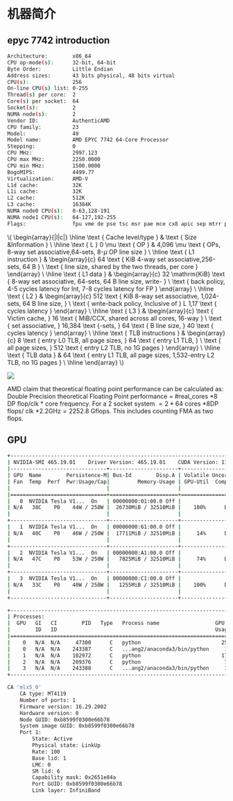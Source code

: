 # 机器简介
## epyc 7742 introduction
```bash
Architecture:        x86_64
CPU op-mode(s):      32-bit, 64-bit
Byte Order:          Little Endian
Address sizes:       43 bits physical, 48 bits virtual
CPU(s):              256
On-line CPU(s) list: 0-255
Thread(s) per core:  2
Core(s) per socket:  64
Socket(s):           2
NUMA node(s):        2
Vendor ID:           AuthenticAMD
CPU family:          23
Model:               49
Model name:          AMD EPYC 7742 64-Core Processor
Stepping:            0
CPU MHz:             2997.123
CPU max MHz:         2250.0000
CPU min MHz:         1500.0000
BogoMIPS:            4499.77
Virtualization:      AMD-V
L1d cache:           32K
L1i cache:           32K
L2 cache:            512K
L3 cache:            16384K
NUMA node0 CPU(s):   0-63,128-191
NUMA node1 CPU(s):   64-127,192-255
Flags:               fpu vme de pse tsc msr pae mce cx8 apic sep mtrr pge mca cmov pat pse36 clflush mmx fxsr sse sse2 ht syscall nx mmxext fxsr_opt pdpe1gb rdtscp lm constant_tsc rep_good nopl xtopology nonstop_tsc cpuid extd_apicid aperfmperf pni pclmulqdq monitor ssse3 fma cx16 sse4_1 sse4_2 x2apic movbe popcnt aes xsave avx f16c rdrand lahf_lm cmp_legacy svm extapic cr8_legacy abm sse4a misalignsse 3dnowprefetch osvw ibs skinit wdt tce topoext perfctr_core perfctr_nb bpext perfctr_llc mwaitx cpb cat_l3 cdp_l3 hw_pstate sme ssbd sev ibrs ibpb stibp vmmcall fsgsbase bmi1 avx2 smep bmi2 cqm rdt_a rdseed adx smap clflushopt clwb sha_ni xsaveopt xsavec xgetbv1 xsaves cqm_llc cqm_occup_llc cqm_mbm_total cqm_mbm_local clzero irperf xsaveerptr arat npt lbrv svm_lock nrip_save tsc_scale vmcb_clean flushbyasid decodeassists pausefilter pfthreshold avic v_vmsave_vmload vgif umip rdpid overflow_recov succor smca
```

\\(
\begin{array}{|l|c|}
\hline \text { Cache level/type } & \text { Size \&Information } \\
\hline \text { L } 0 \mu \text { OP } & 4,096 \mu \text { OPs, 8-way set associative,64-sets, 8-$\mu$ OP line size } \\
\hline \text { L1 instruction } & \begin{array}{c}
64 \text { KiB 4-way set associative,256-sets, 64 B } \\
\text { line size, shared by the two threads, per core }
\end{array} \\
\hline \text { L1 data } & \begin{array}{c}
32 \mathrm{KiB} \text { 8-way set associative, 64-sets, 64 B line size, write- } \\
\text { back policy, 4-5 cycles latency for Int, 7-8 cycles latency for FP }
\end{array} \\
\hline \text { L2 } & \begin{array}{c}
512 \text { KiB 8-way set associative, 1,024-sets, 64 B line size, } \\
\text { write-back policy, Inclusive of } L 1,17 \text { cycles latency }
\end{array} \\
\hline \text { L3 } & \begin{array}{c}
\text { Victim cache, } 16 \text { MiB/CCX, shared across all cores, 16-way } \\
\text { set associative, } 16,384 \text {-sets, } 64 \text { B line size, } 40 \text { cycles latency }
\end{array} \\
\hline \text { TLB instructions } & \begin{array}{c}
8 \text { entry L0 TLB, all page sizes, } 64 \text { entry L1 TLB, } \\
\text { all page sizes, } 512 \text { entry L2 TLB, no 1G pages }
\end{array} \\
\hline \text { TLB data } & 64 \text { entry L1 TLB, all page sizes, 1,532-entry L2 TLB, no 1G pages } \\
\hline
\end{array}
\\)

![](https://en.wikichip.org/w/images/thumb/f/f2/zen_2_core_diagram.svg/1800px-zen_2_core_diagram.svg.png)

AMD claim that theoretical floating point performance can be calculated as: Double Precision theoretical Floating Point performance $=$ #real_cores $* 8$ DP flop/clk $*$ core frequency. For a 2 socket system $=2 * 64$ cores $* 8 \mathrm{DP}$ flops/ clk $* 2.2 \mathrm{GHz}=2252.8$ Gflops. This includes counting FMA as two flops.

## GPU

```bash
+-----------------------------------------------------------------------------+
| NVIDIA-SMI 465.19.01    Driver Version: 465.19.01    CUDA Version: 11.3     |
|-------------------------------+----------------------+----------------------+
| GPU  Name        Persistence-M| Bus-Id        Disp.A | Volatile Uncorr. ECC |
| Fan  Temp  Perf  Pwr:Usage/Cap|         Memory-Usage | GPU-Util  Compute M. |
|                               |                      |               MIG M. |
|===============================+======================+======================|
|   0  NVIDIA Tesla V1...  On   | 00000000:01:00.0 Off |                    0 |
| N/A   38C    P0    44W / 250W |  26730MiB / 32510MiB |    100%      Default |
|                               |                      |                  N/A |
+-------------------------------+----------------------+----------------------+
|   1  NVIDIA Tesla V1...  On   | 00000000:61:00.0 Off |                    0 |
| N/A   40C    P0    46W / 250W |  17711MiB / 32510MiB |     14%      Default |
|                               |                      |                  N/A |
+-------------------------------+----------------------+----------------------+
|   2  NVIDIA Tesla V1...  On   | 00000000:A1:00.0 Off |                    0 |
| N/A   47C    P0    53W / 250W |   7825MiB / 32510MiB |     74%      Default |
|                               |                      |                  N/A |
+-------------------------------+----------------------+----------------------+
|   3  NVIDIA Tesla V1...  On   | 00000000:C1:00.0 Off |                    0 |
| N/A   33C    P0    40W / 250W |   1255MiB / 32510MiB |    100%      Default |
|                               |                      |                  N/A |
+-------------------------------+----------------------+----------------------+

+-----------------------------------------------------------------------------+
| Processes:                                                                  |
|  GPU   GI   CI        PID   Type   Process name                  GPU Memory |
|        ID   ID                                                   Usage      |
|=============================================================================|
|    0   N/A  N/A     47300      C   python                          25475MiB |
|    0   N/A  N/A    243387      C   ...ang2/anaconda3/bin/python     1251MiB |
|    1   N/A  N/A    102972      C   python                          17707MiB |
|    2   N/A  N/A    209376      C   python                           7821MiB |
|    3   N/A  N/A    243388      C   ...ang2/anaconda3/bin/python     1251MiB |
+-----------------------------------------------------------------------------+
```


```bash
CA 'mlx5_0'
	CA type: MT4119
	Number of ports: 1
	Firmware version: 16.29.2002
	Hardware version: 0
	Node GUID: 0xb8599f0300e66b78
	System image GUID: 0xb8599f0300e66b78
	Port 1:
		State: Active
		Physical state: LinkUp
		Rate: 100
		Base lid: 1
		LMC: 0
		SM lid: 6
		Capability mask: 0x2651e84a
		Port GUID: 0xb8599f0300e66b78
		Link layer: InfiniBand
```